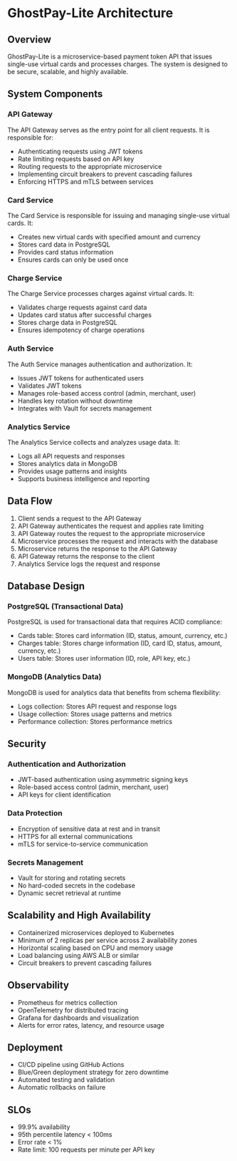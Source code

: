 # GhostPay-Lite Architecture

## Overview

GhostPay-Lite is a microservice-based payment token API that issues single-use virtual cards and processes charges. The system is designed to be secure, scalable, and highly available.

## System Components

### API Gateway

The API Gateway serves as the entry point for all client requests. It is responsible for:

- Authenticating requests using JWT tokens
- Rate limiting requests based on API key
- Routing requests to the appropriate microservice
- Implementing circuit breakers to prevent cascading failures
- Enforcing HTTPS and mTLS between services

### Card Service

The Card Service is responsible for issuing and managing single-use virtual cards. It:

- Creates new virtual cards with specified amount and currency
- Stores card data in PostgreSQL
- Provides card status information
- Ensures cards can only be used once

### Charge Service

The Charge Service processes charges against virtual cards. It:

- Validates charge requests against card data
- Updates card status after successful charges
- Stores charge data in PostgreSQL
- Ensures idempotency of charge operations

### Auth Service

The Auth Service manages authentication and authorization. It:

- Issues JWT tokens for authenticated users
- Validates JWT tokens
- Manages role-based access control (admin, merchant, user)
- Handles key rotation without downtime
- Integrates with Vault for secrets management

### Analytics Service

The Analytics Service collects and analyzes usage data. It:

- Logs all API requests and responses
- Stores analytics data in MongoDB
- Provides usage patterns and insights
- Supports business intelligence and reporting

## Data Flow

1. Client sends a request to the API Gateway
2. API Gateway authenticates the request and applies rate limiting
3. API Gateway routes the request to the appropriate microservice
4. Microservice processes the request and interacts with the database
5. Microservice returns the response to the API Gateway
6. API Gateway returns the response to the client
7. Analytics Service logs the request and response

## Database Design

### PostgreSQL (Transactional Data)

PostgreSQL is used for transactional data that requires ACID compliance:

- Cards table: Stores card information (ID, status, amount, currency, etc.)
- Charges table: Stores charge information (ID, card ID, status, amount, currency, etc.)
- Users table: Stores user information (ID, role, API key, etc.)

### MongoDB (Analytics Data)

MongoDB is used for analytics data that benefits from schema flexibility:

- Logs collection: Stores API request and response logs
- Usage collection: Stores usage patterns and metrics
- Performance collection: Stores performance metrics

## Security

### Authentication and Authorization

- JWT-based authentication using asymmetric signing keys
- Role-based access control (admin, merchant, user)
- API keys for client identification

### Data Protection

- Encryption of sensitive data at rest and in transit
- HTTPS for all external communications
- mTLS for service-to-service communication

### Secrets Management

- Vault for storing and rotating secrets
- No hard-coded secrets in the codebase
- Dynamic secret retrieval at runtime

## Scalability and High Availability

- Containerized microservices deployed to Kubernetes
- Minimum of 2 replicas per service across 2 availability zones
- Horizontal scaling based on CPU and memory usage
- Load balancing using AWS ALB or similar
- Circuit breakers to prevent cascading failures

## Observability

- Prometheus for metrics collection
- OpenTelemetry for distributed tracing
- Grafana for dashboards and visualization
- Alerts for error rates, latency, and resource usage

## Deployment

- CI/CD pipeline using GitHub Actions
- Blue/Green deployment strategy for zero downtime
- Automated testing and validation
- Automatic rollbacks on failure

## SLOs

- 99.9% availability
- 95th percentile latency < 100ms
- Error rate < 1%
- Rate limit: 100 requests per minute per API key
